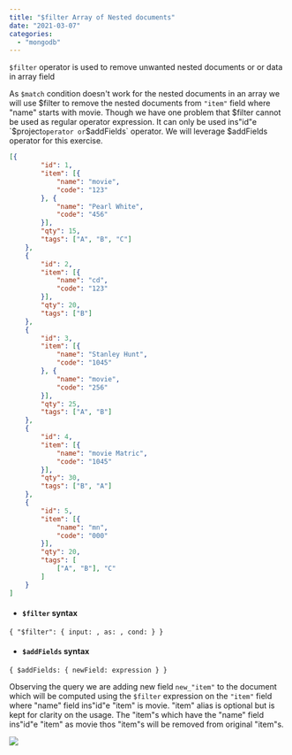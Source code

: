 ```yaml
---
title: "$filter Array of Nested documents"
date: "2021-03-07"
categories: 
  - "mongodb"
---
```


`$filter` operator is used to remove unwanted nested documents or or data in array field

As `$match` condition doesn't work for the nested documents in an array we will use $filter to remove the nested documents from `"item"` field where "name" starts with movie. Though we have one problem that $filter cannot be used as regular operator expression. It can only be used ins"id"e `$project` operator or `$addFields` operator. We will leverage $addFields operator for this exercise.

```json
[{
		"id": 1,
		"item": [{
			"name": "movie",
			"code": "123"
		}, {
			"name": "Pearl White",
			"code": "456"
		}],
		"qty": 15,
		"tags": ["A", "B", "C"]
	},
	{
		"id": 2,
		"item": [{
			"name": "cd",
			"code": "123"
		}],
		"qty": 20,
		"tags": ["B"]
	},
	{
		"id": 3,
		"item": [{
			"name": "Stanley Hunt",
			"code": "1045"
		}, {
			"name": "movie",
			"code": "256"
		}],
		"qty": 25,
		"tags": ["A", "B"]
	},
	{
		"id": 4,
		"item": [{
			"name": "movie Matric",
			"code": "1045"
		}],
		"qty": 30,
		"tags": ["B", "A"]
	},
	{
		"id": 5,
		"item": [{
			"name": "mn",
			"code": "000"
		}],
		"qty": 20,
		"tags": [
			["A", "B"], "C"
		]
	}
]
```

- #### `$filter` syntax
```text
{ "$filter": { input: , as: , cond: } }
```

- #### `$addFields` syntax
```text
{ $addFields: { newField: expression } }
```

Observing the query we are adding new field `new_"item"` to the document which will be computed using the `$filter` expression on the `"item"` field where "name" field ins"id"e "item" is movie. "item" alias is optional but is kept for clarity on the usage. The "item"s which have the "name" field ins"id"e "item" as movie thos "item"s will be removed from original "item"s.

![](/assets/images/unwind_06-1024x184.png)
